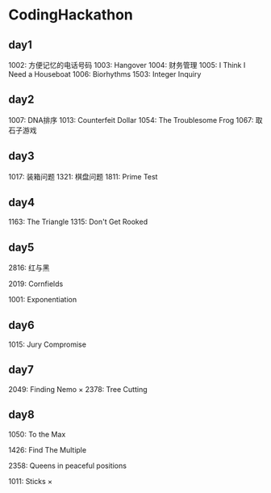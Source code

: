 # CodingHackathon

## day1

1002: 方便记忆的电话号码
1003: Hangover
1004: 财务管理
1005: I Think I Need a Houseboat
1006: Biorhythms
1503: Integer Inquiry

## day2

1007: DNA排序
1013: Counterfeit Dollar
1054: The Troublesome Frog
1067: 取石子游戏

## day3

1017: 装箱问题
1321: 棋盘问题
1811: Prime Test

## day4

1163: The Triangle
1315: Don't Get Rooked

## day5

2816: 红与黑

2019: Cornfields

1001: Exponentiation

## day6

1015: Jury Compromise

## day7

2049: Finding Nemo ×
2378: Tree Cutting

## day8

1050: To the Max

1426: Find The Multiple

2358: Queens in peaceful positions

1011: Sticks ×
